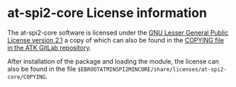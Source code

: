 # at-spi2-core License information

The at-spi2-core software is licensed under the 
[GNU Lesser General Public License version 2.1](https://www.gnu.org/licenses/old-licenses/lgpl-2.1.html)
a copy of which can also be found in the
[COPYING file in the ATK GitLab repository](https://gitlab.gnome.org/GNOME/at-spi2-core).

After installation of the package and loading the module, the license can also
be found in the file 
`$EBROOTATMINSPI2MINCORE/share/licenses/at-spi2-core/COPYING`.
